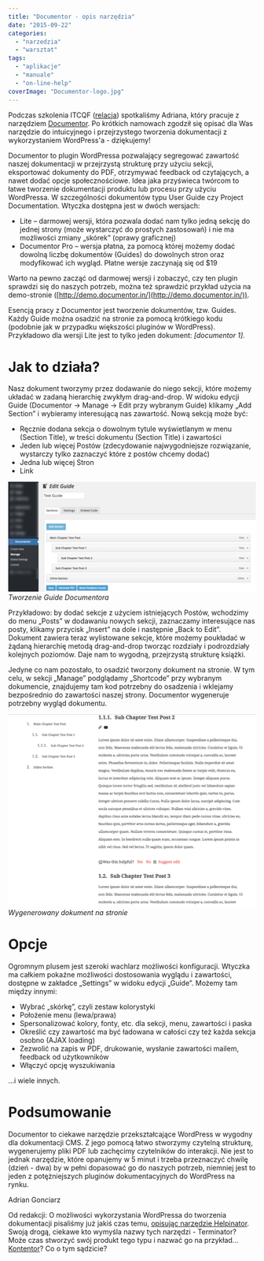```yaml
---
title: "Documentor - opis narzędzia"
date: "2015-09-22"
categories:
  - "narzedzia"
  - "warsztat"
tags:
  - "aplikacje"
  - "manuale"
  - "on-line-help"
coverImage: "Documentor-logo.jpg"
---
```


Podczas szkolenia ITCQF ([relacja](http://techwriter.pl/szkolenie-itcqf-relacja/)) spotkaliśmy Adriana, który pracuje z narzędziem [Documentor](https://documentor.in/). Po krótkich namowach zgodził się opisać dla Was narzędzie do intuicyjnego i przejrzystego tworzenia dokumentacji z wykorzystaniem WordPress'a - dziękujemy!

Documentor to plugin WordPressa pozwalający segregować zawartość naszej dokumentacji w przejrzystą strukturę przy użyciu sekcji, eksportować dokumenty do PDF, otrzymywać feedback od czytających, a nawet dodać opcje społecznościowe. Idea jaka przyświeca twórcom to łatwe tworzenie dokumentacji produktu lub procesu przy użyciu WordPressa. W szczególności dokumentów typu User Guide czy Project Documentation. Wtyczka dostępna jest w dwóch wersjach:

- Lite – darmowej wersji, która pozwala dodać nam tylko jedną sekcję do jednej strony (może wystarczyć do prostych zastosowań) i nie ma możliwości zmiany „skórek” (oprawy graficznej)
- Documentor Pro – wersja płatna, za pomocą której możemy dodać dowolną liczbę dokumentów (Guides) do dowolnych stron oraz modyfikować ich wygląd. Płatne wersje zaczynają się od $19

Warto na pewno zacząć od darmowej wersji i zobaczyć, czy ten plugin sprawdzi się do naszych potrzeb, można też sprawdzić przykład użycia na demo-stronie ([http://demo.documentor.in/](http://demo.documentor.in/)).

Esencją pracy z Documentor jest tworzenie dokumentów, tzw. Guides. Każdy Guide można osadzić na stronie za pomocą krótkiego kodu (podobnie jak w przypadku większości pluginów w WordPress). Przykładowo dla wersji Lite jest to tylko jeden dokument: _\[documentor 1\]._

# Jak to działa?

Nasz dokument tworzymy przez dodawanie do niego sekcji, które możemy układać w zadaną hierarchię zwykłym drag-and-drop. W widoku edycji Guide (Documentor → Manage → Edit przy wybranym Guide) klikamy „Add Section” i wybieramy interesującą nas zawartość. Nową sekcją może być:

- Ręcznie dodana sekcja o dowolnym tytule wyświetlanym w menu (Section Title), w treści dokumentu (Section Title) i zawartości
- Jeden lub więcej Postów (zdecydowanie najwygodniejsze rozwiązanie, wystarczy tylko zaznaczyć które z postów chcemy dodać)
- Jedna lub więcej Stron
- Link

[![Documentor Guide creation](images/Documentor-Guide-creation-1024x452.png)](http://techwriter.pl/wp-content/uploads/2015/09/Documentor-Guide-creation.png)_Tworzenie Guide Documentora_

Przykładowo: by dodać sekcje z użyciem istniejących Postów, wchodzimy do menu „Posts” w dodawaniu nowych sekcji, zaznaczamy interesujące nas posty, klikamy przycisk „Insert” na dole i następnie „Back to Edit”. Dokument zawiera teraz wylistowane sekcje, które możemy poukładać w żądaną hierarchię metodą drag-and-drop tworząc rozdziały i podrozdziały kolejnych poziomów. Daje nam to wygodną, przejrzystą strukturę książki.

Jedyne co nam pozostało, to osadzić tworzony dokument na stronie. W tym celu, w sekcji „Manage” podglądamy „Shortcode” przy wybranym dokumencie, znajdujemy tam kod potrzebny do osadzenia i wklejamy bezpośrednio do zawartości naszej strony. Documentor wygeneruje potrzebny wygląd dokumentu.

[![documentor view](images/documentor-view-1024x795.png)](http://techwriter.pl/wp-content/uploads/2015/09/documentor-view.png)_Wygenerowany dokument na stronie_

# Opcje

Ogromnym plusem jest szeroki wachlarz możliwości konfiguracji. Wtyczka ma całkiem pokaźne możliwości dostosowania wyglądu i zawartości, dostępne w zakładce „Settings” w widoku edycji „Guide”. Możemy tam między innymi:

- Wybrać „skórkę”, czyli zestaw kolorystyki
- Położenie menu (lewa/prawa)
- Spersonalizować kolory, fonty, etc. dla sekcji, menu, zawartości i paska
- Określić czy zawartość ma być ładowana w całości czy też każda sekcja osobno (AJAX loading)
- Zezwolić na zapis w PDF, drukowanie, wysłanie zawartości mailem, feedback od użytkowników
- Włączyć opcję wyszukiwania

…i wiele innych.

# Podsumowanie

Documentor to ciekawe narzędzie przekształcające WordPress w wygodny dla dokumentacji CMS. Z jego pomocą łatwo stworzymy czytelną strukturę, wygenerujemy pliki PDF lub zachęcimy czytelników do interakcji. Nie jest to jednak narzędzie, które opanujemy w 5 minut i trzeba przeznaczyć chwilę (dzień - dwa) by w pełni dopasować go do naszych potrzeb, niemniej jest to jeden z potężniejszych pluginów dokumentacyjnych do WordPress na rynku.

Adrian Gonciarz

Od redakcji: O możliwości wykorzystania WordPressa do tworzenia dokumentacji pisaliśmy już jakiś czas temu, [opisując narzędzie Helpinator](http://techwriter.pl/zaklinacz-wordpressa/). Swoją drogą, ciekawe kto wymyśla nazwy tych narzędzi - Terminator? Może czas stworzyć swój produkt tego typu i nazwać go na przykład... [Kontentor](http://techwriter.pl/langlydz-part-najn/)? Co o tym sądzicie?
